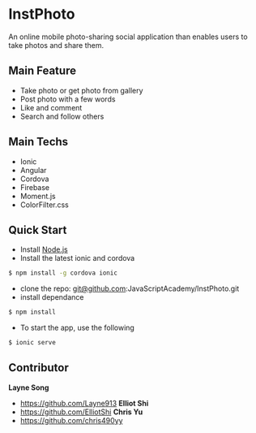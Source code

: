 InstPhoto
=====================

An online mobile photo-sharing social application than enables users to take photos and share them.


## Main Feature
- Take photo or get photo from gallery
- Post photo with a few words
- Like and comment
- Search and follow others

## Main Techs
- Ionic
- Angular
- Cordova
- Firebase
- Moment.js
- ColorFilter.css

## Quick Start

* Install [Node.js](https://nodejs.org/en/)
* Install the latest ionic and cordova

```bash
$ npm install -g cordova ionic
```

* clone the repo: git@github.com:JavaScriptAcademy/InstPhoto.git
* install dependance
```bash
$ npm install
```
* To start the app, use the following 
```bash
$ ionic serve
```

## Contributor
**Layne Song**
  - https://github.com/Layne913
**Elliot Shi**
  - https://github.com/ElliotShi
**Chris Yu**
  - https://github.com/chris490yy
  
  



